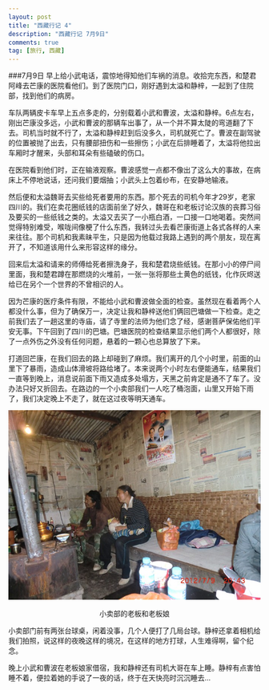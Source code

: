 ```yaml
---
layout: post
title: "西藏行记 4"
description: "西藏行记 7月9日"
comments: true
tag: [旅行, 西藏]
---
```


###7月9日
早上给小武电话，震惊地得知他们车祸的消息。收拾完东西，和楚君阿峰去芒康的医院看他们。到了医院门口，刚好遇到太溢和静梓，一起到了住院部，找到他们的病房。

车队两辆皮卡车早上五点多走的，分别载着小武和曹波，太溢和静梓。6点左右，刚出芒康没多远，小武和曹波的那辆车出事了，从一个并不算太陡的弯道翻了下去。司机当时就不行了，太溢和静梓赶到后没多久，司机就死亡了。曹波在副驾驶的位置被抛了出去，只有腰部扭伤和一些擦伤；小武在后排睡着了，太溢将他拉出车厢时才醒来，头部和耳朵有些磕破的伤口。

在医院看到他们时，正在输液观察。曹波感觉一点都不像出了这么大的事故，在病床上不停地说话，还问我们要烟抽；小武头上包着纱布，在安静地输液。

然后便和太溢魏哥去买些给死者要用的东西。那个死去的司机今年才29岁，老家四川的。我们在卖花圈纸钱的店面前坐了好久，魏哥在和老板讨论汉族的丧葬习俗及要买的一些纸钱之类的。太溢又去买了一小瓶白酒，一口接一口地喝着。突然间觉得特别难受，喉咙间像梗了什么东西，我转过头去看芒康街道上各式各样的人来来往往。那个司机和我素昧平生，只是因为他载过我路上遇到的两个朋友，现在离开了，不知道该用什么来形容这样的缘分。

回来后太溢和请来的师傅给死者擦洗身子，我和楚君烧些纸钱。在那小小的停尸间里面，我和楚君蹲在那燃烧的火堆前，一张一张将那些土黄色的纸钱，化作灰烬送给已在另个一个世界的不曾相识的人。

因为芒康的医疗条件有限，不能给小武和曹波做全面的检查。虽然现在看着两个人都没什么事，但为了确保万一，决定让我和静梓送他们俩回巴塘做一下检查。走之前我们去了一趟这里的寺庙，请了寺里的法师为他们念了经，感谢菩萨保佑他们平安无事。下午回到了四川的巴塘。巴塘医院的检查结果显示他们两个人都很好，除了一点外伤之外没有任何问题，悬着的一颗心也总算放了下来。

打道回芒康，在我们回去的路上却碰到了麻烦。我们离开的几个小时里，前面的山里下了暴雨，造成山体滑坡将路给堵了。本来说两个小时左右便能通车，结果我们一直等到晚上，消息说前面下雨又造成多处塌方，天黑之前肯定是通不了车了。没办法只好又折回去。在路边的一个小卖部我们一人吃了桶泡面，山里又开始下雨了，我们决定晚上不走了，就在这过夜等明天通车。

![littlestore]
<center>小卖部的老板和老板娘</center>
       
小卖部门前有两张台球桌，闲着没事，几个人便打了几局台球。静梓还拿着相机给我们拍照，说这样的夜晚这样的境况，在这样的地方打球，人生难得啊，留个纪念。

晚上小武和曹波在老板娘家借宿，我和静梓还有司机大哥在车上睡。静梓有点害怕睡不着，便拉着她的手说了一夜的话，终于在天快亮时沉沉睡去...

[littlestore]: /images/posts/littlestore.jpg